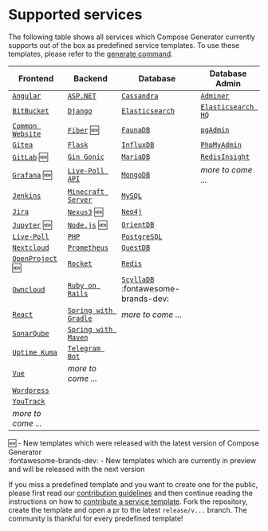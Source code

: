 # Supported services

The following table shows all services which Compose Generator currently supports out of the box as predefined service templates. To use these templates, please refer to the [generate command](../usage/generate).

| Frontend                                                                                                                                                      | Backend                                                                                                                                                    | Database                                                                                                                                                | Database Admin                                                                                                                                                   |
| ------------------------------------------------------------------------------------------------------------------------------------------------------------- | ---------------------------------------------------------------------------------------------------------------------------------------------------------- | ------------------------------------------------------------------------------------------------------------------------------------------------------- | ---------------------------------------------------------------------------------------------------------------------------------------------------------------- |
| [`Angular`](https://github.com/compose-generator/compose-generator/tree/release/v1.1.x/predefined-services/frontend/angular)                                  | [`ASP.NET`](https://github.com/compose-generator/compose-generator/tree/release/v1.1.x/predefined-services/backend/aspnet)                                 | [`Cassandra`](https://github.com/compose-generator/compose-generator/tree/release/v1.1.x/predefined-services/database/cassandra)                        | [`Adminer`](https://github.com/compose-generator/compose-generator/tree/release/v1.1.x/predefined-services/db-admin/adminer)                                     |
| [`BitBucket`](https://github.com/compose-generator/compose-generator/tree/release/v1.1.x/predefined-services/frontend/bitbucket)                              | [`Django`](https://github.com/compose-generator/compose-generator/tree/release/v1.1.x/predefined-services/backend/django)                                  | [`Elasticsearch`](https://github.com/compose-generator/compose-generator/tree/release/v1.1.x/predefined-services/database/elasticsearch)                | [`Elasticsearch HQ`](https://github.com/compose-generator/compose-generator/tree/release/v1.1.x/predefined-services/db-admin/elasticsearch-hq)                   |
| [`Common Website`](https://github.com/compose-generator/compose-generator/tree/release/v1.1.x/predefined-services/frontend/common-website)                    | [`Fiber`](https://github.com/compose-generator/compose-generator/tree/release/v1.1.x/predefined-services/backend/fiber) :new:                              | [`FaunaDB`](https://github.com/compose-generator/compose-generator/tree/release/v1.1.x/predefined-services/database/faunadb)                            | [`pgAdmin`](https://github.com/compose-generator/compose-generator/tree/release/v1.1.x/predefined-services/db-admin/pgadmin)                                     |
| [`Gitea`](https://github.com/compose-generator/compose-generator/tree/release/v1.1.x/predefined-services/frontend/gitea)                                      | [`Flask`](https://github.com/compose-generator/compose-generator/tree/release/v1.1.x/predefined-services/backend/flask)                                    | [`InfluxDB`](https://github.com/compose-generator/compose-generator/tree/release/v1.1.x/predefined-services/database/influxdb)                          | [`PhpMyAdmin`](https://github.com/compose-generator/compose-generator/tree/release/v1.1.x/predefined-services/db-admin/phpmyadmin)                               |
| [`GitLab`](https://github.com/compose-generator/compose-generator/tree/release/v1.1.x/predefined-services/frontend/gitlab) :new:                              | [`Gin Gonic`](https://github.com/compose-generator/compose-generator/tree/release/v1.1.x/predefined-services/backend/gin)                                  | [`MariaDB`](https://github.com/compose-generator/compose-generator/tree/release/v1.1.x/predefined-services/database/mariadb)                            | [`RedisInsight`](https://github.com/compose-generator/compose-generator/tree/release/v1.1.x/predefined-services/db-admin/redis-insight)                          |
| [`Grafana`](https://github.com/compose-generator/compose-generator/tree/release/v1.1.x/predefined-services/frontend/grafana) :new:                            | [`Live-Poll API`](https://github.com/compose-generator/compose-generator/tree/release/v1.1.x/predefined-services/backend/live-poll-api)                    | [`MongoDB`](https://github.com/compose-generator/compose-generator/tree/release/v1.1.x/predefined-services/database/mongodb)                            | *more to come ...*                                                                                                                                               |
| [`Jenkins`](https://github.com/compose-generator/compose-generator/tree/release/v1.1.x/predefined-services/frontend/jenkins)                                  | [`Minecraft Server`](https://github.com/compose-generator/compose-generator/tree/release/v1.1.x/predefined-services/backend/minecraft-server)              | [`MySQL`](https://github.com/compose-generator/compose-generator/tree/release/v1.1.x/predefined-services/database/mysql)                                |                                                                                                                                                                  |
| [`Jira`](https://github.com/compose-generator/compose-generator/tree/release/v1.1.x/predefined-services/frontend/jira)                                        | [`Nexus3`](https://github.com/compose-generator/compose-generator/tree/release/v1.1.x/predefined-services/backend/nexus) :new:                             | [`Neo4j`](https://github.com/compose-generator/compose-generator/tree/release/v1.1.x/predefined-services/database/neo4j)                                |                                                                                                                                                                  |
| [`Jupyter`](https://github.com/compose-generator/compose-generator/tree/release/v1.1.x/predefined-services/frontend/jupyter) :new:                            | [`Node.js`](https://github.com/compose-generator/compose-generator/tree/release/v1.1.x/predefined-services/backend/node) :new:                             | [`OrientDB`](https://github.com/compose-generator/compose-generator/tree/release/v1.1.x/predefined-services/database/orientdb)                          |                                                                                                                                                                  |
| [`Live-Poll`](https://github.com/compose-generator/compose-generator/tree/release/v1.1.x/predefined-services/frontend/live-poll)                              | [`PHP`](https://github.com/compose-generator/compose-generator/tree/release/v1.1.x/predefined-services/backend/php)                                        | [`PostgreSQL`](https://github.com/compose-generator/compose-generator/tree/release/v1.1.x/predefined-services/database/postgres)                        |                                                                                                                                                                  |
| [`Nextcloud`](https://github.com/compose-generator/compose-generator/tree/release/v1.1.x/predefined-services/frontend/nextcloud)                              | [`Prometheus`](https://github.com/compose-generator/compose-generator/tree/release/v1.1.x/predefined-services/backend/prometheus)                          | [`QuestDB`](https://github.com/compose-generator/compose-generator/tree/release/v1.1.x/predefined-services/database/questdb)                            |                                                                                                                                                                  |
| [`OpenProject`](https://github.com/compose-generator/compose-generator/tree/release/v1.1.x/predefined-services/frontend/openproject) :new:                    | [`Rocket`](https://github.com/compose-generator/compose-generator/tree/release/v1.1.x/predefined-services/backend/rocket)                                  | [`Redis`](https://github.com/compose-generator/compose-generator/tree/release/v1.1.x/predefined-services/database/redis)                                |                                                                                                                                                                  |
| [`Owncloud`](https://github.com/compose-generator/compose-generator/tree/release/v1.1.x/predefined-services/frontend/owncloud)                                | [`Ruby on Rails`](https://github.com/compose-generator/compose-generator/tree/release/v1.1.x/predefined-services/backend/rails)                            | [`ScyllaDB`](https://github.com/compose-generator/compose-generator/tree/release/v1.1.x/predefined-services/database/scylladb) :fontawesome-brands-dev: |                                                                                                                                                                  |
| [`React`](https://github.com/compose-generator/compose-generator/tree/release/v1.1.x/predefined-services/frontend/react)                                      | [`Spring with Gradle`](https://github.com/compose-generator/compose-generator/tree/release/v1.1.x/predefined-services/backend/spring-gradle)               | *more to come ...*                                                                                                                                      |                                                                                                                                                                  |
| [`SonarQube`](https://github.com/compose-generator/compose-generator/tree/release/v1.1.x/predefined-services/frontend/sonarqube)                              | [`Spring with Maven`](https://github.com/compose-generator/compose-generator/tree/release/v1.1.x/predefined-services/backend/spring-maven)                 |                                                                                                                                                         |                                                                                                                                                                  |
| [`Uptime Kuma`](https://github.com/compose-generator/compose-generator/tree/release/v1.1.x/predefined-services/frontend/uptime-kuma)                          | [`Telegram Bot`](https://github.com/compose-generator/compose-generator/tree/release/v1.1.x/predefined-services/backend/telegram-bot)                      |                                                                                                                                                         |                                                                                                                                                                  |
| [`Vue`](https://github.com/compose-generator/compose-generator/tree/release/v1.1.x/predefined-services/frontend/vue)                                          | *more to come ...*                                                                                                                                         |                                                                                                                                                         |                                                                                                                                                                  |
| [`Wordpress`](https://github.com/compose-generator/compose-generator/tree/release/v1.1.x/predefined-services/frontend/wordpress)                              |                                                                                                                                                            |                                                                                                                                                         |                                                                                                                                                                  |
| [`YouTrack`](https://github.com/compose-generator/compose-generator/tree/release/v1.1.x/predefined-services/frontend/youtrack)                                |                                                                                                                                                            |                                                                                                                                                         |                                                                                                                                                                  |
| *more to come ...*                                                                                                                                            |                                                                                                                                                            |                                                                                                                                                         |                                                                                                                                                                  |

:new: - New templates which were released with the latest version of Compose Generator <br>
:fontawesome-brands-dev: - New templates which are currently in preview and will be released with the next version

If you miss a predefined template and you want to create one for the public, please first read our [contribution guidelines](../contributing) and then continue reading the instructions on how to [contribute a service template](https://github.com/compose-generator/compose-generator/blob/docs/supported-services-page/predefined-services/README.md). Fork the repository, create the template and open a pr to the latest `release/v...` branch. The community is thankful for every predefined template!
